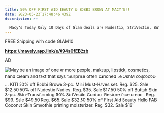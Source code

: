 ```yaml
---
title: 50% OFF FIRST AID BEAUTY & BOBBI BROWN AT MACY'S!!
date: 2023-05-23T17:48:46.439Z
description: >+
  
  Macy's Today Only 10 Days of Glam deals are Nudestix, StriVectin, Buttah Skin, & more!!
---
```

 FREE Shipping with code GLAM10



**https://mavely.app.link/e/094s0fEB2zb**

AD <!--StartFragment-->

![May be an image of ‎one or more people, makeup, lipstick, cosmetics, hand cream and ‎text that says '‎Surprise offer! cariched ۔e OshM တနတတမ ... KITI 50% off Bobbi Brown 3-pc. Mini Must-Haves set. Reg. $25. Sale $12.50 50% off Nudestix Nudies. Reg. $35. Sale $17.50 50% off Buttah Skin 3-pc. Skin-Transforming 50% StriVectin Contour Restore face cream. Reg. $99. Sale $49.50 Reg. $65. Sale $32.50 50% off First Aid Beauty Hello FAB Coconut Skin Smoothie priming moisturizer. Reg. $32. Sale $16‎'‎‎](https://scontent.ffcm1-1.fna.fbcdn.net/v/t39.30808-6/348879292_274628281708144_4205367731360745149_n.jpg?stp=dst-jpg_p75x225&_nc_cat=110&ccb=1-7&_nc_sid=dbeb18&_nc_ohc=8HLRJk_n32IAX-9r9qo&_nc_ht=scontent.ffcm1-1.fna&oh=00_AfD02tKdK5xuY_dnfhoCp142EnXFZCK2qlHn5DkzfDgvzQ&oe=6471C044)

<!--EndFragment-->